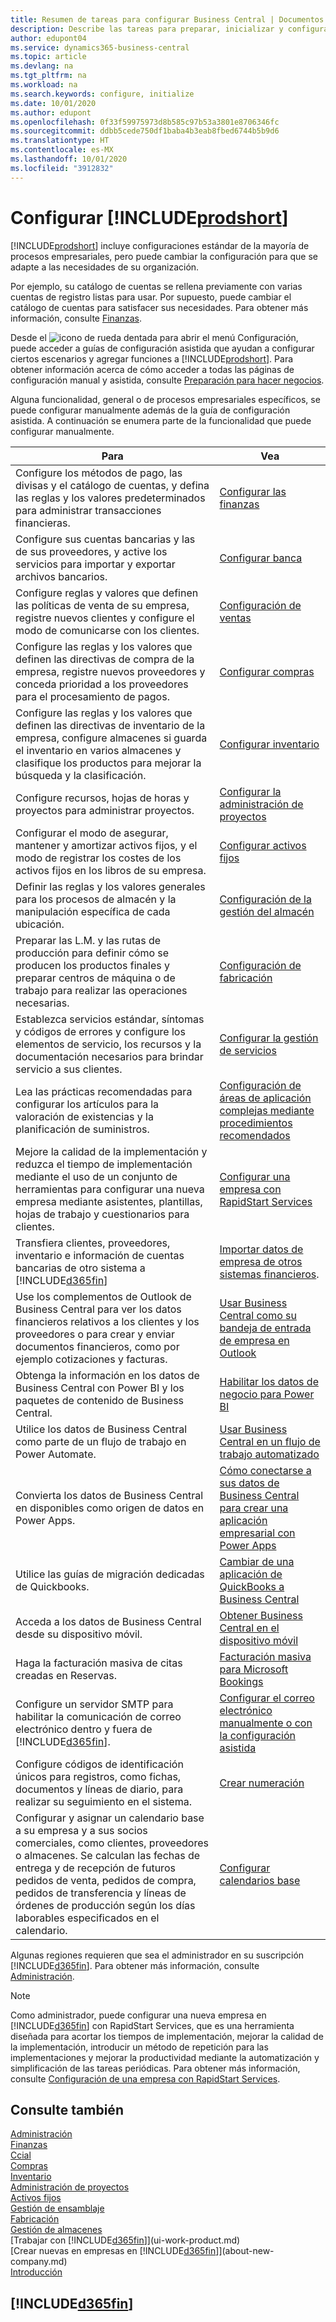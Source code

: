 ```yaml
---
title: Resumen de tareas para configurar Business Central | Documentos de Microsoft
description: Describe las tareas para preparar, inicializar y configurar Business Central según sus necesidades.
author: edupont04
ms.service: dynamics365-business-central
ms.topic: article
ms.devlang: na
ms.tgt_pltfrm: na
ms.workload: na
ms.search.keywords: configure, initialize
ms.date: 10/01/2020
ms.author: edupont
ms.openlocfilehash: 0f33f59975973d8b585c97b53a3801e8706346fc
ms.sourcegitcommit: ddbb5cede750df1baba4b3eab8fbed6744b5b9d6
ms.translationtype: HT
ms.contentlocale: es-MX
ms.lasthandoff: 10/01/2020
ms.locfileid: "3912832"
---
```

# <a name="setting-up-prodshort"></a>Configurar [!INCLUDE[prodshort](includes/prodshort.md)]

[!INCLUDE[prodshort](includes/prodshort.md)] incluye configuraciones estándar de la mayoría de procesos empresariales, pero puede cambiar la configuración para que se adapte a las necesidades de su organización.

Por ejemplo, su catálogo de cuentas se rellena previamente con varias cuentas de registro listas para usar. Por supuesto, puede cambiar el catálogo de cuentas para satisfacer sus necesidades. Para obtener más información, consulte [Finanzas](finance.md).

Desde el ![icono de rueda dentada para abrir el menú Configuración](media/ui-experience/settings_icon_small.png), puede acceder a guías de configuración asistida que ayudan a configurar ciertos escenarios y agregar funciones a [!INCLUDE[prodshort](includes/prodshort.md)]. Para obtener información acerca de cómo acceder a todas las páginas de configuración manual y asistida, consulte [Preparación para hacer negocios](ui-get-ready-business.md).

Alguna funcionalidad, general o de procesos empresariales específicos, se puede configurar manualmente además de la guía de configuración asistida. A continuación se enumera parte de la funcionalidad que puede configurar manualmente.

| Para | Vea |
| --- | --- |
| Configure los métodos de pago, las divisas y el catálogo de cuentas, y defina las reglas y los valores predeterminados para administrar transacciones financieras. |[Configurar las finanzas](finance-setup-finance.md) |
| Configure sus cuentas bancarias y las de sus proveedores, y active los servicios para importar y exportar archivos bancarios. |[Configurar banca](bank-setup-banking.md) |
| Configure reglas y valores que definen las políticas de venta de su empresa, registre nuevos clientes y configure el modo de comunicarse con los clientes. |[Configuración de ventas](sales-setup-sales.md) |
| Configure las reglas y los valores que definen las directivas de compra de la empresa, registre nuevos proveedores y conceda prioridad a los proveedores para el procesamiento de pagos. |[Configurar compras](purchasing-setup-purchasing.md) |
| Configure las reglas y los valores que definen las directivas de inventario de la empresa, configure almacenes si guarda el inventario en varios almacenes y clasifique los productos para mejorar la búsqueda y la clasificación. |[Configurar inventario](inventory-setup-inventory.md) |
| Configure recursos, hojas de horas y proyectos para administrar proyectos. |[Configurar la administración de proyectos](projects-setup-projects.md) |
| Configurar el modo de asegurar, mantener y amortizar activos fijos, y el modo de registrar los costes de los activos fijos en los libros de su empresa. |[Configurar activos fijos](fa-setup.md) |
|Definir las reglas y los valores generales para los procesos de almacén y la manipulación específica de cada ubicación.|[Configuración de la gestión del almacén](warehouse-setup-warehouse.md)|
|Preparar las L.M. y las rutas de producción para definir cómo se producen los productos finales y preparar centros de máquina o de trabajo para realizar las operaciones necesarias.|[Configuración de fabricación](production-configure-production-processes.md)|
|Establezca servicios estándar, síntomas y códigos de errores y configure los elementos de servicio, los recursos y la documentación necesarios para brindar servicio a sus clientes.|[Configurar la gestión de servicios](service-setup-service.md)|
|Lea las prácticas recomendadas para configurar los artículos para la valoración de existencias y la planificación de suministros.|[Configuración de áreas de aplicación complejas mediante procedimientos recomendados](set-up-complex-application-areas-using-best-practices.md)|
|Mejore la calidad de la implementación y reduzca el tiempo de implementación mediante el uso de un conjunto de herramientas para configurar una nueva empresa mediante asistentes, plantillas, hojas de trabajo y cuestionarios para clientes.|[Configurar una empresa con RapidStart Services](admin-set-up-a-company-with-rapidstart.md)|
|Transfiera clientes, proveedores, inventario e información de cuentas bancarias de otro sistema a [!INCLUDE[d365fin](includes/d365fin_md.md)]|[Importar datos de empresa de otros sistemas financieros](across-import-data-configuration-packages.md).|
|Use los complementos de Outlook de Business Central para ver los datos financieros relativos a los clientes y los proveedores o para crear y enviar documentos financieros, como por ejemplo cotizaciones y facturas.|[Usar Business Central como su bandeja de entrada de empresa en Outlook](admin-outlook.md)|
|Obtenga la información en los datos de Business Central con Power BI y los paquetes de contenido de Business Central.|[Habilitar los datos de negocio para Power BI](admin-powerbi.md)|
|Utilice los datos de Business Central como parte de un flujo de trabajo en Power Automate.|[Usar Business Central en un flujo de trabajo automatizado](across-how-use-financials-data-source-flow.md)|
|Convierta los datos de Business Central en disponibles como origen de datos en Power Apps.|[Cómo conectarse a sus datos de Business Central para crear una aplicación empresarial con Power Apps](across-how-use-financials-data-source-powerapps.md)|
|Utilice las guías de migración dedicadas de Quickbooks.|[Cambiar de una aplicación de QuickBooks a Business Central](across-quickbooks-to-business-edition.md)|
|Acceda a los datos de Business Central desde su dispositivo móvil.|[Obtener Business Central en el dispositivo móvil](install-mobile-app.md)|
|Haga la facturación masiva de citas creadas en Reservas.|[Facturación masiva para Microsoft Bookings](finance-bookings.md)|
|Configure un servidor SMTP para habilitar la comunicación de correo electrónico dentro y fuera de [!INCLUDE[d365fin](includes/d365fin_md.md)].| [Configurar el correo electrónico manualmente o con la configuración asistida](admin-how-setup-email.md)|
| Configure códigos de identificación únicos para registros, como fichas, documentos y líneas de diario, para realizar su seguimiento en el sistema. |[Crear numeración](ui-create-number-series.md) |
|Configurar y asignar un calendario base a su empresa y a sus socios comerciales, como clientes, proveedores o almacenes. Se calculan las fechas de entrega y de recepción de futuros pedidos de venta, pedidos de compra, pedidos de transferencia y líneas de órdenes de producción según los días laborables especificados en el calendario.|[Configurar calendarios base](across-how-to-assign-base-calendars.md)|  

Algunas regiones requieren que sea el administrador en su suscripción [!INCLUDE[d365fin](includes/d365fin_md.md)]. Para obtener más información, consulte [Administración](admin-setup-and-administration.md).  

> [!NOTE]
> Como administrador, puede configurar una nueva empresa en [!INCLUDE[d365fin](includes/d365fin_md.md)] con RapidStart Services, que es una herramienta diseñada para acortar los tiempos de implementación, mejorar la calidad de la implementación, introducir un método de repetición para las implementaciones y mejorar la productividad mediante la automatización y simplificación de las tareas periódicas. Para obtener más información, consulte [Configuración de una empresa con RapidStart Services](admin-set-up-a-company-with-rapidstart.md).

## <a name="see-also"></a>Consulte también

[Administración](admin-setup-and-administration.md)  
[Finanzas](finance.md)  
[Ccial](sales-manage-sales.md)  
[Compras](purchasing-manage-purchasing.md)  
[Inventario](inventory-manage-inventory.md)  
[Administración de proyectos](projects-manage-projects.md)  
[Activos fijos](fa-manage.md)  
[Gestión de ensamblaje](assembly-assemble-items.md)  
[Fabricación](production-manage-manufacturing.md)  
[Gestión de almacenes](warehouse-manage-warehouse.md)  
[Trabajar con [!INCLUDE[d365fin](includes/d365fin_md.md)]](ui-work-product.md)  
[Crear nuevas en empresas en [!INCLUDE[d365fin](includes/d365fin_md.md)]](about-new-company.md)  
[Introducción](product-get-started.md)  

## [!INCLUDE[d365fin](includes/free_trial_md.md)]  
